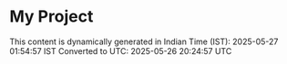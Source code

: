 # My Project

This content is dynamically generated in Indian Time (IST): 2025-05-27 01:54:57 IST
Converted to UTC: 2025-05-26 20:24:57 UTC
